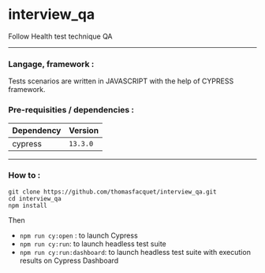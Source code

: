 # interview_qa
Follow Health test technique QA

---

### Langage, framework :

Tests scenarios are written in JAVASCRIPT with the help of CYPRESS framework.

### Pre-requisities / dependencies :

| Dependency                    | Version  |
| ----------------------------- | -------- |
| cypress                       | `13.3.0` |

---

### How to :

```
git clone https://github.com/thomasfacquet/interview_qa.git
cd interview_qa
npm install
```

Then

- `npm run cy:open` : to launch Cypress
- `npm run cy:run`: to launch headless test suite
- `npm run cy:run:dashboard`: to launch headless test suite with execution results on Cypress Dashboard

